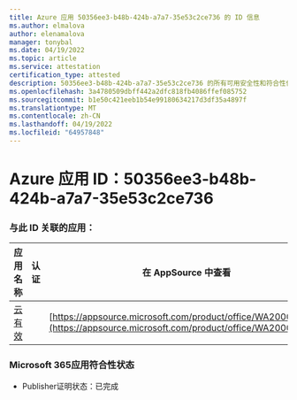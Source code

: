 ```yaml
---
title: Azure 应用 50356ee3-b48b-424b-a7a7-35e53c2ce736 的 ID 信息
ms.author: elmalova
author: elenamalova
manager: tonybal
ms.date: 04/19/2022
ms.topic: article
ms.service: attestation
certification_type: attested
description: 50356ee3-b48b-424b-a7a7-35e53c2ce736 的所有可用安全性和符合性信息信息。
ms.openlocfilehash: 3a4780509dbff442a2dfc818fb4086ffef085752
ms.sourcegitcommit: b1e50c421eeb1b54e99180634217d3df35a4897f
ms.translationtype: MT
ms.contentlocale: zh-CN
ms.lasthandoff: 04/19/2022
ms.locfileid: "64957848"
---
```

# <a name="azure-app-id-50356ee3-b48b-424b-a7a7-35e53c2ce736"></a>Azure 应用 ID：50356ee3-b48b-424b-a7a7-35e53c2ce736


### <a name="apps-associated-with-this-id"></a>与此 ID 关联的应用：
| **应用名称** | **认证** | **在 AppSource 中查看** |
|--------------|---------------|-----------------------|
| [云有效](../forward/WA200002408.md) |  | [https://appsource.microsoft.com/product/office/WA200002408](https://appsource.microsoft.com/product/office/WA200002408) |

### <a name="microsoft-365-app-compliance-status"></a>Microsoft 365应用符合性状态
- Publisher证明状态：已完成
